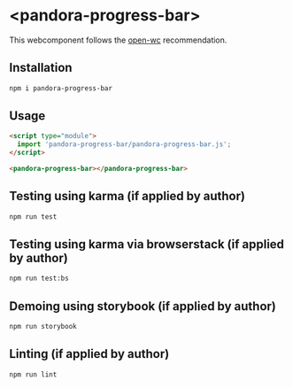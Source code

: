 # \<pandora-progress-bar>

This webcomponent follows the [open-wc](https://github.com/open-wc/open-wc) recommendation.

## Installation
```bash
npm i pandora-progress-bar
```

## Usage
```html
<script type="module">
  import 'pandora-progress-bar/pandora-progress-bar.js';
</script>

<pandora-progress-bar></pandora-progress-bar>
```

## Testing using karma (if applied by author)
```bash
npm run test
```

## Testing using karma via browserstack (if applied by author)
```bash
npm run test:bs
```

## Demoing using storybook (if applied by author)
```bash
npm run storybook
```

## Linting (if applied by author)
```bash
npm run lint
```
